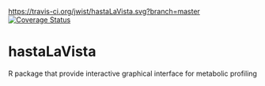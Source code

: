 https://travis-ci.org/jwist/hastaLaVista.svg?branch=master
[![Coverage Status](https://coveralls.io/repos/github/jwist/hastaLaVista/badge.svg?branch=master)](https://coveralls.io/github/jwist/hastaLaVista?branch=master)

# hastaLaVista
R package that provide interactive graphical interface for metabolic profiling
